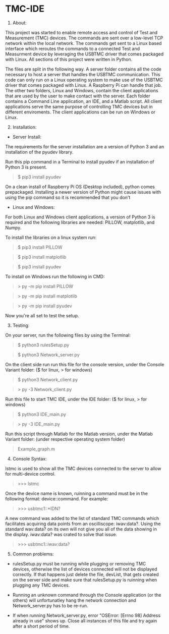 # TMC-IDE

1) About:

This project was started to enable remote access and control of Test and Measurement (TMC) devices. The commands are sent over a low-level TCP network within the   local network. The commands get sent to a Linux based interface which reroutes the commands to a connected Test and Measurment device by leveraging the USBTMC       driver that comes packaged with Linux. All sections of this project were written in Python. 

The files are split in the following way. A server folder contains all the code necessary to host a server that handles the USBTMC communication. This code can only run on a Linux operating system to make use of the USBTMC driver that comes packaged with Linux. A Raspberry Pi can handle that job. The other two folders, Linux and Windows, contain the client applications that are used by the user to make contact with the server. Each folder contains a Command Line application, an IDE, and a Matlab script. All client applications serve the same purpose of controlling TMC devices but in different enviroments. The client applications can be run on Windows or Linux.

2) Installation:

  * Server Install:
  
  The requirements for the server installation are a version of Python 3 and an installation of the pyudev library.
  
  Run this pip command in a Terminal to install pyudev if an installation of Python 3 is present.
  
  >$ pip3 install pyudev
  
  On a clean install of Raspberry Pi OS (Desktop included), python comes prepackaged. Installing a newer version of Python might cause issues with using the pip       command so it is recommended that you don't
  
  * Linux and Windows:
  
  For both Linux and Windows client applications, a version of Python 3 is required and the following libraries are needed: PILLOW, matplotlib, and Numpy.
  
  To install the libraries on a linux system run:
  
  >$ pip3 install PILLOW
  
  >$ pip3 install matplotlib
  
  >$ pip3 install pyudev
  
  To install on Windows run the following in CMD:
  >\> py -m pip install PILLOW
  
  >\> py -m pip install matplotlib
  
  >\> py -m pip install pyudev
  
  Now you're all set to test the setup.
  
  3) Testing:
  
  On your server, run the following files by using the Terminal:
  
  >$ python3 rulesSetup.py
  
  >$ python3 Network_server.py
  
  On the client side run run this file for the console version, under the Console Variant folder: ($ for linux, > for windows)
  
  >$ python3 Network_client.py
  
  >\> py -3 Network_client.py
  
  Run this file to start TMC IDE, under the IDE folder: ($ for linux, > for windows)
  
  >$ python3 IDE_main.py
  
  >\> py -3 IDE_main.py
  
  Run this script through Matlab for the Matlab version, under the Matlab Variant folder: (under respective operating system folder)
  
  > Example_graph.m
  
  4) Console Syntax:
  
  lstmc is used to show all the TMC devices connected to the server to allow for multi-device control.
  >\>\>\> lstmc

  Once the device name is known, ruinning a command must be in the following format: device::command. For example:
  >\>\>\> usbtmc1::*IDN?
  
  A new command was added to the list of standard TMC commands which facilitates acquiring data points from an oscilliscope: iwav:data?. Using the standard         wav:data? on its own will not give you all of the data showing in the display. iwav:data? was crated to solve that issue.
  >\>\>\> usbtmc1::iwav:data?
  
  5) Common problems:
  
  * rulesSetup.py must be running while plugging or removing TMC devices, otherwise the list of devices connected will not be displayed correctly. If that happens just delete the file, devList, that gets created on the server side and make sure that rulesSetup.py is ruinning when plugging any TMC devices. 
  
  * Running an unknown command through the Console application (or the others) will unfortunatley hang the network connection and Network_server.py has to be re-run.
  
  * If when running Network_server.py, error "OSError: [Errno 98] Address already in use" shows up. Close all instances of this file and try again after a short    period of time.
  
  
